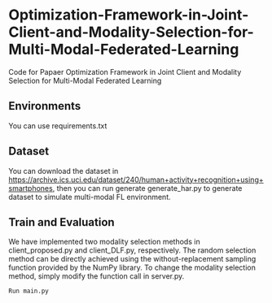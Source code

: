# Optimization-Framework-in-Joint-Client-and-Modality-Selection-for-Multi-Modal-Federated-Learning
Code for Papaer Optimization Framework in Joint Client and Modality Selection for Multi-Modal Federated Learning

## Environments
You can use requirements.txt

## Dataset
You can download the dataset in https://archive.ics.uci.edu/dataset/240/human+activity+recognition+using+smartphones, then you can run generate generate_har.py to generate dataset to simulate multi-modal FL environment.

## Train and Evaluation
We have implemented two modality selection methods in client_proposed.py and client_DLF.py, respectively. The random selection method can be directly achieved using the without-replacement sampling function provided by the NumPy library. To change the modality selection method, simply modify the function call in server.py.

```python
Run main.py
